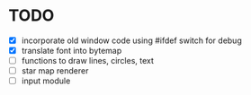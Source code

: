 # TODO

- [x] incorporate old window code using #ifdef switch for debug
- [x] translate font into bytemap
- [ ] functions to draw lines, circles, text
- [ ] star map renderer
- [ ] input module